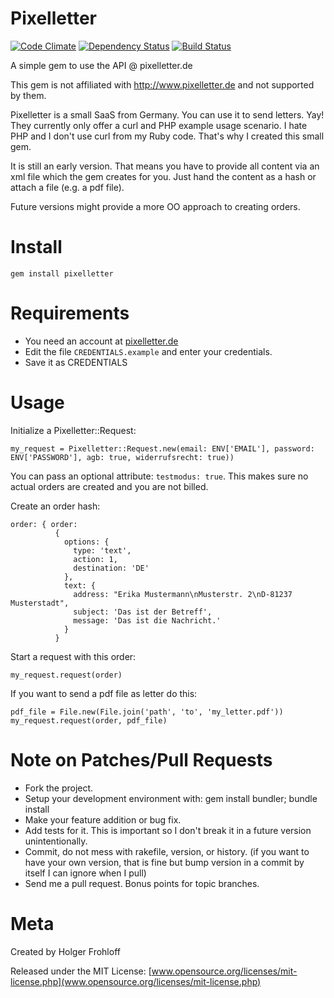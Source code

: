 Pixelletter
===========
[![Code
Climate](https://codeclimate.com/github/jazzgumpy/pixelletter.png)](https://codeclimate.com/github/jazzgumpy/pixelletter)
[![Dependency
Status](https://gemnasium.com/jazzgumpy/pixelletter.png)](https://gemnasium.com/jazzgumpy/pixelletter)
[![Build
Status](https://travis-ci.org/jazzgumpy/pixelletter.png)](https://travis-ci.org/jazzgumpy/pixelletter)

A simple gem to use the API @ pixelletter.de

This gem is not affiliated with http://www.pixelletter.de and not supported by them.

Pixelletter is a small SaaS from Germany. You can use it to send letters. Yay!
They currently only offer a curl and PHP example usage scenario. I hate PHP and I don't use curl from my Ruby code.
That's why I created this small gem.

It is still an early version.
That means you have to provide all content via an xml file which the gem creates for you. Just hand the
content as a hash or attach a file (e.g. a pdf file).

Future versions might provide a more OO approach to creating orders.

# Install

```
gem install pixelletter
```

# Requirements

* You need an account at [pixelletter.de](http://www.pixelletter.de)
* Edit the file `CREDENTIALS.example` and enter your credentials.
* Save it as CREDENTIALS

# Usage

Initialize a Pixelletter::Request:
```
my_request = Pixelletter::Request.new(email: ENV['EMAIL'], password: ENV['PASSWORD'], agb: true, widerrufsrecht: true))
```
You can pass an optional attribute: `testmodus: true`. This makes sure no actual orders are created and you are not billed.


Create an order hash:
```
order: { order:
          {
            options: {
              type: 'text',
              action: 1,
              destination: 'DE'
            },
            text: {
              address: "Erika Mustermann\nMusterstr. 2\nD-81237 Musterstadt",
              subject: 'Das ist der Betreff',
              message: 'Das ist die Nachricht.'
            }
          }
```

Start a request with this order:
```
my_request.request(order)
```

If you want to send a pdf file as letter do this:
```
pdf_file = File.new(File.join('path', 'to', 'my_letter.pdf'))
my_request.request(order, pdf_file)
```

# Note on Patches/Pull Requests

* Fork the project.
* Setup your development environment with: gem install bundler; bundle install
* Make your feature addition or bug fix.
* Add tests for it. This is important so I don't break it in a future version unintentionally.
* Commit, do not mess with rakefile, version, or history. (if you want to have your own version, that is fine but bump version in a commit by itself I can ignore when I pull)
* Send me a pull request. Bonus points for topic branches.


# Meta
Created by Holger Frohloff

Released under the MIT License: [www.opensource.org/licenses/mit-license.php](www.opensource.org/licenses/mit-license.php)

